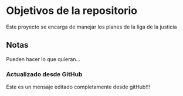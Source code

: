 # Objetivos de la repositorio

Este proyecto se encarga de manejar los planes de la liga de la justicia


## Notas
Pueden hacer lo que quieran...

###  Actualizado desde GitHub
Este es un mensaje editado completamente desde gitHub!!!
